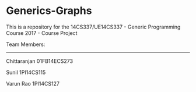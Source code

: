 # Generics-Graphs
This is a repository for the 14CS337/UE14CS337 - Generic Programming Course 2017 - Course Project

Team Members:

-----------------------------

Chittaranjan  01FB14ECS273

Sunil         1PI14CS115

Varun Rao     1PI14CS127
